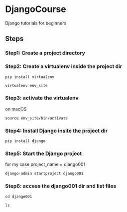 # DjangoCourse
Django tutorials for beginners


## Steps
### Step1: Create a project directory
### Step2: Create a virtualenv inside the project dir
```
pip install virtualenv
```
```
virtualenv env_site
```
### Step3: activate the virtualenv
on macOS
```
source env_site/bin/activate
```
### Step4: Install Django insite the project dir
```
pip install django
```
### Step5: Start the Django project 
for my case project_name = django001
```
django-admin startproject django001
```

### Step6: access the django001 dir and list files
```
cd django001
```
```
ls
```
